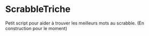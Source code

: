 # ScrabbleTriche
Petit script pour aider à trouver les meilleurs mots au scrabble. 
(En construction pour le moment)
